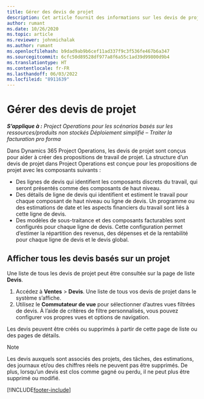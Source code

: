 ```yaml
---
title: Gérer des devis de projet
description: Cet article fournit des informations sur les devis de projet.
author: rumant
ms.date: 10/26/2020
ms.topic: article
ms.reviewer: johnmichalak
ms.author: rumant
ms.openlocfilehash: b9dad9ab9b6cef11ad337f9c3f536fe467b6a347
ms.sourcegitcommit: 6cfc50d89528df977a8f6a55c1ad39d99800d9b4
ms.translationtype: HT
ms.contentlocale: fr-FR
ms.lasthandoff: 06/03/2022
ms.locfileid: "8911639"
---
```

# <a name="manage-project-quotes"></a>Gérer des devis de projet

_**S’applique à :** Project Operations pour les scénarios basés sur les ressources/produits non stockés Déploiement simplifié – Traiter la facturation pro forma_

Dans Dynamics 365 Project Operations, les devis de projet sont conçus pour aider à créer des propositions de travail de projet. La structure d’un devis de projet dans Project Operations est conçue pour les propositions de projet avec les composants suivants :

  - Des lignes de devis qui identifient les composants discrets du travail, qui seront présentés comme des composants de haut niveau.
  - Des détails de ligne de devis qui identifient et estiment le travail pour chaque composant de haut niveau ou ligne de devis. Un programme ou des estimations de date et les aspects financiers du travail sont liés à cette ligne de devis.
  - Des modèles de sous-traitance et des composants facturables sont configurés pour chaque ligne de devis. Cette configuration permet d’estimer la répartition des revenus, des dépenses et de la rentabilité pour chaque ligne de devis et le devis global.

## <a name="view-all-project-based-quotes"></a>Afficher tous les devis basés sur un projet

Une liste de tous les devis de projet peut être consultée sur la page de liste **Devis**. 

1. Accédez à **Ventes** > **Devis**. Une liste de tous vos devis de projet dans le système s’affiche. 
2. Utilisez le **Commutateur de vue** pour sélectionner d’autres vues filtrées de devis. À l’aide de critères de filtre personnalisés, vous pouvez configurer vos propres vues et options de navigation.

Les devis peuvent être créés ou supprimés à partir de cette page de liste ou des pages de détails.

 > [!NOTE]
 > Les devis auxquels sont associés des projets, des tâches, des estimations, des journaux et/ou des chiffres réels ne peuvent pas être supprimés. De plus, lorsqu’un devis est clos comme gagné ou perdu, il ne peut plus être supprimé ou modifié. 


[!INCLUDE[footer-include](../../includes/footer-banner.md)]
